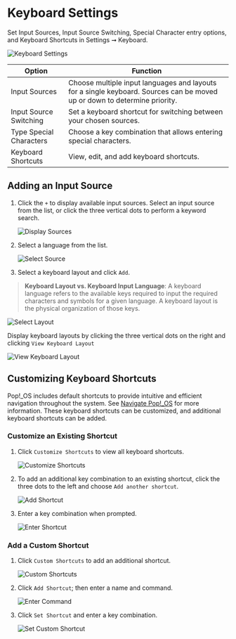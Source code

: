 # Keyboard Settings

Set Input Sources, Input Source Switching, Special Character entry options, and Keyboard Shortcuts in Settings ➞ Keyboard.

![Keyboard Settings](/images/keyboard-settings/keyboard-settings.png)

| Option | Function |
|--------|----------|
| Input Sources | Choose multiple input languages and layouts for a single keyboard. Sources can be moved up or down to determine priority. |
| Input Source Switching | Set a keyboard shortcut for switching between your chosen sources. |
| Type Special Characters | Choose a key combination that allows entering special characters. |
| Keyboard Shortcuts | View, edit, and add keyboard shortcuts. |

## Adding an Input Source

1. Click the `+` to display available input sources. Select an input source from the list, or click the three vertical dots to perform a keyword search.

    ![Display Sources](/images/keyboard-settings/display-sources.png)

2. Select a language from the list.

    ![Select Source](/images/keyboard-settings/select-source.png)

3. Select a keyboard layout and click `Add`.

> **Keyboard Layout vs. Keyboard Input Language**: A keyboard language refers to the available keys required to input the required characters and symbols for a given language. A keyboard layout is the physical organization of those keys.

![Select Layout](/images/keyboard-settings/select-layout.png)

Display keyboard layouts by clicking the three vertical dots on the right and clicking `View Keyboard Layout`

![View Keyboard Layout](/images/keyboard-settings/view-keyboard-layout.png)

## Customizing Keyboard Shortcuts

Pop!\_OS includes default shortcuts to provide intuitive and efficient navigation throughout the system. See [Navigate Pop!\_OS](/navigate-pop/navigate-pop.md) for more information. These keyboard shortcuts can be customized, and additional keyboard shortcuts can be added.

### Customize an Existing Shortcut

1. Click `Customize Shortcuts` to view all keyboard shortcuts.

    ![Customize Shortcuts](/images/keyboard-settings/customize-shortcuts.png)

2. To add an additional key combination to an existing shortcut, click the three dots to the left and choose `Add another shortcut`.

    ![Add Shortcut](/images/keyboard-settings/add-shortcut.png)

3. Enter a key combination when prompted.

    ![Enter Shortcut](/images/keyboard-settings/enter-shortcut.png)

### Add a Custom Shortcut

1. Click `Custom Shortcuts` to add an additional shortcut.

    ![Custom Shortcuts](/images/keyboard-settings/custom-shortcuts.png)

2. Click `Add Shortcut`; then enter a name and command.

    ![Enter Command](/images/keyboard-settings/enter-command.png)

3. Click `Set Shortcut` and enter a key combination.

    ![Set Custom Shortcut](/images/keyboard-settings/set-custom-shortcut.png)

